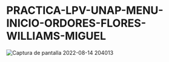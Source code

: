 # PRACTICA-LPV-UNAP-MENU-INICIO-ORDORES-FLORES-WILLIAMS-MIGUEL
![Captura de pantalla 2022-08-14 204013](https://user-images.githubusercontent.com/80177649/184564066-bc535bba-36b0-4862-9403-630935b02997.png)
